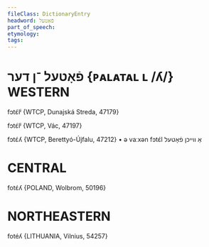 ```yaml
---
fileClass: DictionaryEntry
headword: פֿאָטעל
part_of_speech: 
etymology: 
tags: 
---
```

פֿאָטעל
־ן
דער
‎{ᴘᴀʟᴀᴛᴀʟ ʟ /ʎ/}
WESTERN
========

fɔtɛ́lʲ {WTCP, Dunajská Streda, 47179}

fɔtɛ́lʲ {WTCP, Vác, 47197}

fɔtɛ́ʎ {WTCP, Berettyó-Újfalu, 47212}
	•	ə vaːxən fɔtɛ́l אַ ווייכן פֿאָטעל

CENTRAL
========

fotɛ́ʎ {POLAND, Wolbrom, 50196}

NORTHEASTERN
==============

fotéʎ {LITHUANIA, Vilnius, 54257}